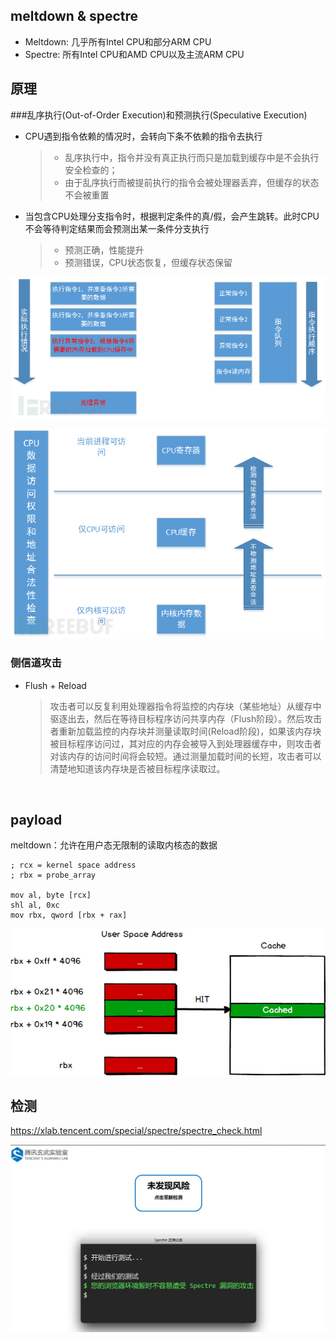 

## meltdown & spectre

- Meltdown: 几乎所有Intel CPU和部分ARM CPU
- Spectre: 所有Intel CPU和AMD CPU以及主流ARM CPU

## 原理

###乱序执行(Out-of-Order Execution)和预测执行(Speculative Execution)

- CPU遇到指令依赖的情况时，会转向下条不依赖的指令去执行

  > - 乱序执行中，指令并没有真正执行而只是加载到缓存中是不会执行安全检查的；
  > - 由于乱序执行而被提前执行的指令会被处理器丢弃，但缓存的状态不会被重置

- 当包含CPU处理分支指令时，根据判定条件的真/假，会产生跳转。此时CPU不会等待判定结果而会预测出某一条件分支执行

  > - 预测正确，性能提升
  > - 预测错误，CPU状态恢复，但缓存状态保留

![cache](pics/cache.png)

![pri](pics/pri.png)

### 侧信道攻击

- Flush + Reload

  > 攻击者可以反复利用处理器指令将监控的内存块（某些地址）从缓存中驱逐出去，然后在等待目标程序访问共享内存（Flush阶段）。然后攻击者重新加载监控的内存块并测量读取时间(Reload阶段)，如果该内存块被目标程序访问过，其对应的内存会被导入到处理器缓存中，则攻击者对该内存的访问时间将会较短。通过测量加载时间的长短，攻击者可以清楚地知道该内存块是否被目标程序读取过。

  ​

## payload

meltdown：允许在用户态无限制的读取内核态的数据

```assembly
; rcx = kernel space address
; rbx = probe_array

mov al, byte [rcx] 
shl al, 0xc
mov rbx, qword [rbx + rax]
```

![probe_array](pics/probe_array.png)



## 检测

https://xlab.tencent.com/special/spectre/spectre_check.html

![spectreDetect](pics/spectreDetect.png)



